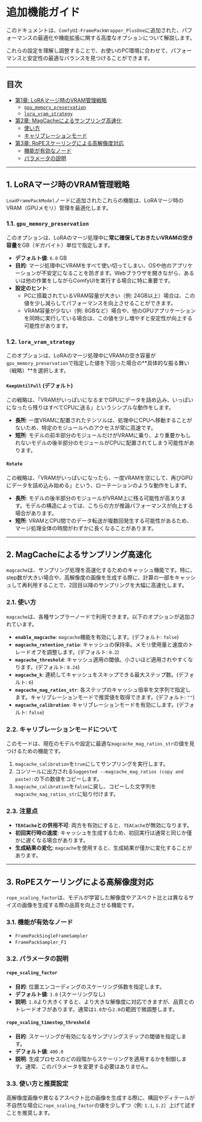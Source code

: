 # 追加機能ガイド

このドキュメントは、`ComfyUI-FramePackWrapper_PlusOne`に追加された、パフォーマンスの最適化や機能拡張に関する高度なオプションについて解説します。

これらの設定を理解し調整することで、お使いのPC環境に合わせて、パフォーマンスと安定性の最適なバランスを見つけることができます。

---

## 目次

- [第1章: LoRAマージ時のVRAM管理戦略](#1-loraマージ時のvram管理戦略)
  - [`gpu_memory_preservation`](#11-gpu_memory_preservation)
  - [`lora_vram_strategy`](#12-lora_vram_strategy)
- [第2章: MagCacheによるサンプリング高速化](#2-magcacheによるサンプリング高速化)
  - [使い方](#21-使い方)
  - [キャリブレーションモード](#22-キャリブレーションモードについて)
- [第3章: RoPEスケーリングによる高解像度対応](#3-ropeスケーリングによる高解像度対応)
  - [機能が有効なノード](#31-機能が有効なノード)
  - [パラメータの説明](#32-パラメータの説明)

---

## 1. LoRAマージ時のVRAM管理戦略

`LoadFramePackModel`ノードに追加されたこれらの機能は、LoRAマージ時のVRAM（GPUメモリ）管理を最適化します。

### 1.1. `gpu_memory_preservation`

このオプションは、LoRAのマージ処理中に**常に確保しておきたいVRAMの空き容量**をGB（ギガバイト）単位で指定します。

-   **デフォルト値**: `6.0` GB
-   **目的**: マージ処理中にVRAMをすべて使い切ってしまい、OSや他のアプリケーションが不安定になることを防ぎます。Webブラウザを開きながら、あるいは他の作業をしながらComfyUIを実行する場合に特に重要です。
-   **設定のヒント**:
    -   PCに搭載されているVRAM容量が大きい（例: 24GB以上）場合は、この値を少し減らしてパフォーマンスを向上させることができます。
    -   VRAM容量が少ない（例: 8GBなど）場合や、他のGPUアプリケーションを同時に実行している場合は、この値を少し増やすと安定性が向上する可能性があります。

### 1.2. `lora_vram_strategy`

このオプションは、LoRAのマージ処理中にVRAMの空き容量が`gpu_memory_preservation`で指定した値を下回った場合の**具体的な振る舞い（戦略）**を選択します。

#### `KeepUntilFull` (デフォルト)

この戦略は、「VRAMがいっぱいになるまでGPUにデータを詰め込み、いっぱいになったら残りはすべてCPUに送る」というシンプルな動作をします。

-   **長所**: 一度VRAMに配置されたテンソルは、処理中にCPUへ移動することがないため、特定のモジュールへのアクセスが常に高速です。
-   **短所**: モデルの前半部分のモジュールだけがVRAMに乗り、より重要かもしれないモデルの後半部分のモジュールがCPUに配置されてしまう可能性があります。

#### `Rotate`

この戦略は、「VRAMがいっぱいになったら、一度VRAMを空にして、再びGPUにデータを詰め込み始める」という、ローテーションのような動作をします。

-   **長所**: モデルの後半部分のモジュールがVRAM上に残る可能性が高まります。モデルの構造によっては、こちらの方が推論パフォーマンスが向上する場合があります。
-   **短所**: VRAMとCPU間でのデータ転送が複数回発生する可能性があるため、マージ処理全体の時間がわずかに長くなることがあります。

---

## 2. MagCacheによるサンプリング高速化

`magcache`は、サンプリング処理を高速化するためのキャッシュ機能です。特に、step数が大きい場合や、高解像度の画像を生成する際に、計算の一部をキャッシュして再利用することで、2回目以降のサンプリングを大幅に高速化します。

### 2.1. 使い方

`magcache`は、各種サンプラーノードで利用できます。以下のオプションが追加されています。

-   **`enable_magcache`**: `magcache`機能を有効にします。(デフォルト: `false`)
-   **`magcache_retention_ratio`**: キャッシュの保持率。メモリ使用量と速度のトレードオフを調整します。(デフォルト: `0.2`)
-   **`magcache_threshold`**: キャッシュ適用の閾値。小さいほど適用されやすくなります。(デフォルト: `0.24`)
-   **`magcache_k`**: 連続してキャッシュをスキップできる最大ステップ数。(デフォルト: `6`)
-   **`magcache_mag_ratios_str`**: 各ステップのキャッシュ倍率を文字列で指定します。キャリブレーションモードで推奨値を取得できます。(デフォルト: `""`)
-   **`magcache_calibration`**: キャリブレーションモードを有効にします。(デフォルト: `false`)

### 2.2. キャリブレーションモードについて

このモードは、現在のモデルや設定に最適な`magcache_mag_ratios_str`の値を見つけるための機能です。

1.  `magcache_calibration`を`true`にしてサンプリングを実行します。
2.  コンソールに出力される`Suggested --magcache_mag_ratios (copy and paste):`の下の数値をコピーします。
3.  `magcache_calibration`を`false`に戻し、コピーした文字列を`magcache_mag_ratios_str`に貼り付けます。

### 2.3. 注意点

-   **`TEACache`との併用不可**: 両方を有効にすると、`TEACache`が無効になります。
-   **初回実行時の速度**: キャッシュを生成するため、初回実行は通常と同じか僅かに遅くなる場合があります。
-   **生成結果の変化**: `magcache`を使用すると、生成結果が僅かに変化することがあります。

---

## 3. RoPEスケーリングによる高解像度対応

`rope_scaling_factor`は、モデルが学習した解像度やアスペクト比とは異なるサイズの画像を生成する際の品質を向上させる機能です。

### 3.1. 機能が有効なノード

-   `FramePackSingleFrameSampler`
-   `FramePackSampler_F1`

### 3.2. パラメータの説明

#### `rope_scaling_factor`

-   **目的**: 位置エンコーディングのスケーリング係数を指定します。
-   **デフォルト値**: `1.0` (スケーリングなし)
-   **説明**: `1.0`より大きくすると、より大きな解像度に対応できますが、品質とのトレードオフがあります。通常は`1.0`から`2.0`の範囲で微調整します。

#### `rope_scaling_timestep_threshold`

-   **目的**: スケーリングが有効になるサンプリングステップの閾値を指定します。
-   **デフォルト値**: `400.0`
-   **説明**: 生成プロセスのどの段階からスケーリングを適用するかを制御します。通常、このパラメータを変更する必要はありません。

### 3.3. 使い方と推奨設定

高解像度画像や異なるアスペクト比の画像を生成する際に、構図やディテールが不自然な場合に`rope_scaling_factor`の値を少しずつ（例: `1.1`, `1.2`）上げて試すことを推奨します。
